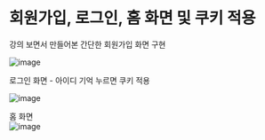 # 회원가입, 로그인, 홈 화면 및 쿠키 적용 
 강의 보면서 만들어본 간단한 회원가입 화면 구현

![image](https://user-images.githubusercontent.com/110236953/188322735-7f172e88-50d8-4f3a-8ce1-8c78e018089d.png)



 로그인 화면  - 아이디 기억 누르면 쿠키 적용

![image](https://user-images.githubusercontent.com/110236953/188402904-9ff28644-98b9-482e-8580-019dafbb4e24.png)


홈 화면  
![image](https://user-images.githubusercontent.com/110236953/188403247-b715f2dc-3ca4-4ec6-9ec1-5deb3c5f2be8.png)
